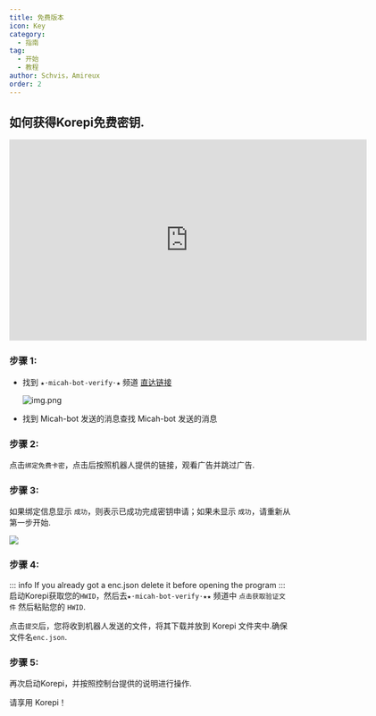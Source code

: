 ```yaml
---
title: 免费版本
icon: Key
category:
  - 指南
tag:
  - 开始
  - 教程
author: Schvis，Amireux
order: 2
---
```


## 如何获得Korepi免费密钥.

<div class="iframe-container"><iframe width="640" height="360" src="https://www.youtube.com/embed/GURGoE2IEg8" title="Free Version | Cotton Buds" frameborder="0" allow="accelerometer; autoplay; clipboard-write; encrypted-media; gyroscope; picture-in-picture; web-share" allowfullscreen></iframe></div>

### 步骤 1:
- 找到 `★⋅micah-bot-verify⋅★` 频道 [直达链接](https://discord.com/channels/1069057220802781265/1203687333107335198)

  ![img.png](/assets/images/docs/202402/verify-1.png)
- 找到 Micah-bot 发送的消息查找 Micah-bot 发送的消息

### 步骤 2:
点击`绑定免费卡密`，点击后按照机器人提供的链接，观看广告并跳过广告.

### 步骤 3:
如果绑定信息显示 `成功`，则表示已成功完成密钥申请；如果未显示 `成功`，请重新从第一步开始.

![](/assets/images/docs/202402/success.png)
### 步骤 4:
::: info If you already got a enc.json delete it before opening the program
:::
启动Korepi获取您的`HWID`，然后去`★⋅micah-bot-verify⋅★★` 频道中 `点击获取验证文件` 然后粘贴您的 `HWID`.

点击`提交`后，您将收到机器人发送的文件，将其下载并放到 Korepi 文件夹中.确保文件名`enc.json`.

### 步骤 5:
再次启动Korepi，并按照控制台提供的说明进行操作.

请享用 Korepi！
